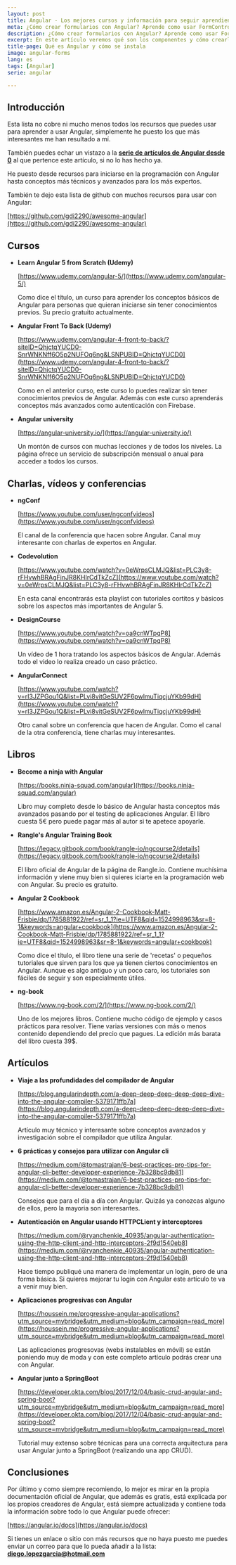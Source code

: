 ```yaml
---
layout: post
title: Angular - Los mejores cursos y información para seguir aprendiendo
meta: ¿Cómo crear formularios con Angular? Aprende como usar FormControl, FormGroup y FormBuilder en Angular
description: ¿Cómo crear formularios con Angular? Aprende como usar FormControl, FormGroup y FormBuilder en Angular
excerpt: En este artículo veremos qué son los componentes y cómo crearlos, además vamos a configurar rutas en la página para visualizar estos componentes que hemos creado.
title-page: Qué es Angular y cómo se instala
image: angular-forms
lang: es
tags: [Angular] 
serie: angular

---
```


## Introducción

Esta lista no cobre ni mucho menos todos los recursos que puedes usar para aprender a usar Angular, simplemente he puesto los que más interesantes me han resultado a mí.

También puedes echar un vistazo a la **[serie de artículos de Angular desde 0]({{site.baseurl}}/series/angular)** al que pertence este artículo, si no lo has hecho ya.

He puesto desde recursos para iniciarse en la programación con Angular hasta conceptos más técnicos y avanzados para los más expertos.

También te dejo esta lista de github con muchos recursos para usar con Angular:

[https://github.com/gdi2290/awesome-angular](https://github.com/gdi2290/awesome-angular)


## Cursos

- **Learn Angular 5 from Scratch (Udemy)**

    [https://www.udemy.com/angular-5/](https://www.udemy.com/angular-5/)

    Como dice el título, un curso para aprender los conceptos básicos de Angular para personas que quieran iniciarse sin tener conocimientos previos. Su precio gratuito actualmente.

- **Angular Front To Back (Udemy)**

    [https://www.udemy.com/angular-4-front-to-back/?siteID=QhjctqYUCD0-SnrWNKNff6O5p2NUFOq6ng&LSNPUBID=QhjctqYUCD0](https://www.udemy.com/angular-4-front-to-back/?siteID=QhjctqYUCD0-SnrWNKNff6O5p2NUFOq6ng&LSNPUBID=QhjctqYUCD0)

    Como en el anterior curso, este curso lo puedes realizar sin tener conocimientos previos de Angular. Además con este curso aprenderás conceptos más avanzados como autenticación con Firebase.

- **Angular university**

    [https://angular-university.io/](https://angular-university.io/)

    Un montón de cursos con muchas lecciones y de todos los niveles. La página ofrece un servicio de subscripción mensual o anual para acceder a todos los cursos.

## Charlas, vídeos y conferencias

- **ngConf** 

    [https://www.youtube.com/user/ngconfvideos](https://www.youtube.com/user/ngconfvideos)

    El canal de la conferencia que hacen sobre Angular. Canal muy interesante con charlas de expertos en Angular.

- **Codevolution** 

    [https://www.youtube.com/watch?v=0eWrpsCLMJQ&list=PLC3y8-rFHvwhBRAgFinJR8KHIrCdTkZcZ](https://www.youtube.com/watch?v=0eWrpsCLMJQ&list=PLC3y8-rFHvwhBRAgFinJR8KHIrCdTkZcZ)

    En esta canal encontrarás esta playlist con tutoriales cortitos y básicos sobre los aspectos más importantes de Angular 5.

- **DesignCourse**

    [https://www.youtube.com/watch?v=oa9cnWTpqP8](https://www.youtube.com/watch?v=oa9cnWTpqP8)

    Un vídeo de 1 hora tratando los aspectos básicos de Angular. Además todo el video lo realiza creado un caso práctico.

- **AngularConnect** 

    [https://www.youtube.com/watch?v=rI3JZPGou1Q&list=PLvi8vitGeSUV2F6pwlmuTiqcjuYKb99dH](https://www.youtube.com/watch?v=rI3JZPGou1Q&list=PLvi8vitGeSUV2F6pwlmuTiqcjuYKb99dH)

    Otro canal sobre un conferencia que hacen de Angular. Como el canal de la otra conferencia, tiene charlas muy interesantes.

## Libros

- **Become a ninja with Angular**
    
    [https://books.ninja-squad.com/angular](https://books.ninja-squad.com/angular)

    Libro muy completo desde lo básico de Angular hasta conceptos más avanzados pasando por el testing de aplicaciones Angular. El libro cuesta 5€ pero puede pagar más al autor si te apetece apoyarle.

- **Rangle's Angular Training Book**
    
    [https://legacy.gitbook.com/book/rangle-io/ngcourse2/details](https://legacy.gitbook.com/book/rangle-io/ngcourse2/details)

    El libro oficial de Angular de la página de Rangle.io. Contiene muchísima información y viene muy bien si quieres iciarte en la programación web con Angular. Su precio es gratuito.

- **Angular 2 Cookbook**
    
    [https://www.amazon.es/Angular-2-Cookbook-Matt-Frisbie/dp/1785881922/ref=sr_1_1?ie=UTF8&qid=1524998963&sr=8-1&keywords=angular+cookbook](https://www.amazon.es/Angular-2-Cookbook-Matt-Frisbie/dp/1785881922/ref=sr_1_1?ie=UTF8&qid=1524998963&sr=8-1&keywords=angular+cookbook)

    Como dice el título, el libro tiene una serie de 'recetas' o pequeños tutoriales que sirven para los que ya tienen ciertos conocimientos en Angular. Aunque es algo antiguo y un poco caro, los tutoriales son fáciles de seguir y son especialmente útiles.

- **ng-book**

    [https://www.ng-book.com/2/](https://www.ng-book.com/2/)

    Uno de los mejores libros. Contiene mucho código de ejemplo y casos prácticos para resolver. Tiene varias versiones con más o menos contenido dependiendo del precio que pagues. La edición más barata del libro cuesta 39$.


## Artículos

- **Viaje a las profundidades del compilador de Angular**

    [https://blog.angularindepth.com/a-deep-deep-deep-deep-deep-dive-into-the-angular-compiler-5379171ffb7a](https://blog.angularindepth.com/a-deep-deep-deep-deep-deep-dive-into-the-angular-compiler-5379171ffb7a)

    Artículo muy técnico y interesante sobre conceptos avanzados y investigación sobre el compilador que utiliza Angular.

- **6 prácticas y consejos para utilizar con Angular cli**

    [https://medium.com/@tomastrajan/6-best-practices-pro-tips-for-angular-cli-better-developer-experience-7b328bc9db81](https://medium.com/@tomastrajan/6-best-practices-pro-tips-for-angular-cli-better-developer-experience-7b328bc9db81)

    Consejos que para el día a día con Angular. Quizás ya conozcas alguno de ellos, pero la mayoria son interesantes.

- **Autenticación en Angular usando HTTPCLient y interceptores**

    [https://medium.com/@ryanchenkie_40935/angular-authentication-using-the-http-client-and-http-interceptors-2f9d1540eb8](https://medium.com/@ryanchenkie_40935/angular-authentication-using-the-http-client-and-http-interceptors-2f9d1540eb8)
  
    Hace tiempo publiqué una manera de implementar un login, pero de una forma básica. Si quieres mejorar tu login con Angular este artículo te va a venir muy bien.

- **Aplicaciones progresivas con Angular**

     [https://houssein.me/progressive-angular-applications?utm_source=mybridge&utm_medium=blog&utm_campaign=read_more](https://houssein.me/progressive-angular-applications?utm_source=mybridge&utm_medium=blog&utm_campaign=read_more)

    Las aplicaciones progresovas (webs instalables en móvil) se están poniendo muy de moda y con este completo artículo podrás crear una con Angular.

- **Angular junto a SpringBoot**

    [https://developer.okta.com/blog/2017/12/04/basic-crud-angular-and-spring-boot?utm_source=mybridge&utm_medium=blog&utm_campaign=read_more](https://developer.okta.com/blog/2017/12/04/basic-crud-angular-and-spring-boot?utm_source=mybridge&utm_medium=blog&utm_campaign=read_more)

    Tutorial muy extenso sobre técnicas para una correcta arquitectura para usar Angular junto a SpringBoot (realizando una app CRUD).

## Conclusiones

 Por último y como siempre recomiendo, lo mejor es mirar en la propia documentación oficial de Angular, que además es gratis, está explicada por los propios creadores de Angular, está siempre actualizada y contiene toda la información sobre todo lo que Angular puede ofrecer:

[https://angular.io/docs](https://angular.io/docs)

Si tienes un enlace o sitio con más recursos que no haya puesto me puedes enviar un correo para que lo pueda añadir a la lista: **diego.lopezgarcia@hotmail.com**
